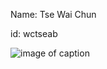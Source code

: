 Name: Tse Wai Chun

id: wctseab

![image of caption](https://github.com/SunnyTseWaiChun/comp3111-lab-demo/blob/master/2018-09-13%20(2).png)